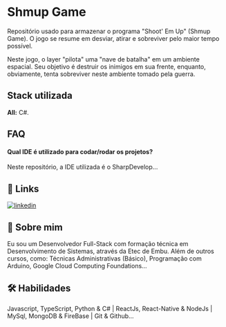 
# Shmup Game

Repositório usado para armazenar o programa "Shoot' Em Up" (Shmup Game). O jogo se resume em desviar, atirar e sobreviver pelo maior tempo possível.

Neste jogo, o layer "pilota" uma "nave de batalha" em um ambiente espacial. Seu objetivo é destruir os inimigos em sua frente, enquanto, obviamente, tenta sobreviver neste ambiente tomado pela guerra.

## Stack utilizada

**All:** C#.

## FAQ

#### Qual IDE é utilizado para codar/rodar os projetos?

Neste repositório, a IDE utilizada é o SharpDevelop...

## 🔗 Links
[![linkedin](https://img.shields.io/badge/linkedin-0A66C2?style=for-the-badge&logo=linkedin&logoColor=white)](https://www.linkedin.com/in/jhonnysantosvm/)

## 🚀 Sobre mim
Eu sou um Desenvolvedor Full-Stack com formação técnica em Desenvolvimento de Sistemas, através da Etec de Embu. Além de outros cursos, como: Técnicas Administrativas (Básico), Programação com Arduino, Google Cloud Computing Foundations...

## 🛠 Habilidades
Javascript, TypeScript, Python & C# | ReactJs, React-Native & NodeJs | MySql, MongoDB & FireBase | Git & Github...
